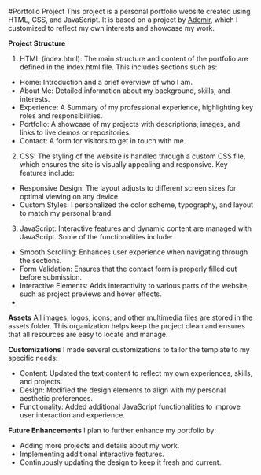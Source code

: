 #Portfolio Project
This project is a personal portfolio website created using HTML, CSS, and JavaScript. It is based on a project by [Ademir](https://github.com/Ade-mir/html-css-js-portfolio-tutorial-2.git), which I customized to reflect my own interests and showcase my work.

**Project Structure**
1. HTML (index.html): The main structure and content of the portfolio are defined in the index.html file. This includes sections such as:
- Home: Introduction and a brief overview of who I am.
- About Me: Detailed information about my background, skills, and interests.
- Experience: A Summary of my professional experience, highlighting key roles and responsibilities.
- Portfolio: A showcase of my projects with descriptions, images, and links to live demos or repositories.
- Contact: A form for visitors to get in touch with me.

2. CSS: The styling of the website is handled through a custom CSS file, which ensures the site is visually appealing and responsive. Key features include:

- Responsive Design: The layout adjusts to different screen sizes for optimal viewing on any device.
- Custom Styles: I personalized the color scheme, typography, and layout to match my personal brand.

3. JavaScript: Interactive features and dynamic content are managed with JavaScript. Some of the functionalities include:

- Smooth Scrolling: Enhances user experience when navigating through the sections.
- Form Validation: Ensures that the contact form is properly filled out before submission.
- Interactive Elements: Adds interactivity to various parts of the website, such as project previews and hover effects.
- 
**Assets**
All images, logos, icons, and other multimedia files are stored in the assets folder. This organization helps keep the project clean and ensures that all resources are easy to locate and manage.

**Customizations**
I made several customizations to tailor the template to my specific needs:

- Content: Updated the text content to reflect my own experiences, skills, and projects.
- Design: Modified the design elements to align with my personal aesthetic preferences.
- Functionality: Added additional JavaScript functionalities to improve user interaction and experience.
  
**Future Enhancements**
I plan to further enhance my portfolio by:

- Adding more projects and details about my work.
- Implementing additional interactive features.
- Continuously updating the design to keep it fresh and current.

